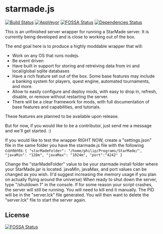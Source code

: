 # starmade.js

[![Build Status](https://travis-ci.org/Benevolent27/starmade.js.svg?branch=master)](https://travis-ci.org/Benevolent27/starmade.js)
[![AppVeyor](https://ci.appveyor.com/api/projects/status/nklifk3369iqmed5?svg=true)](https://ci.appveyor.com/api/projects/status/nklifk3369iqmed5?svg=true)
[![FOSSA Status](https://app.fossa.io/api/projects/git%2Bgithub.com%2FBenevolent27%2Fstarmade.js.svg?type=shield)](https://app.fossa.io/projects/git%2Bgithub.com%2FBenevolent27%2Fstarmade.js?ref=badge_shield)
[![Dependencies Status](https://david-dm.org/Benevolent27/starmade.js.svg)](https://david-dm.org/Benevolent27/starmade.js.svg)

This is an unfinished server wrapper for running a StarMade server.  It is currently being developed and is close to working out of the box.

The end goal here is to produce a highly moddable wrapper that will:
* Work on any OS that runs nodejs.  
* Be event driven 
* Have built in support for storing and retreiving data from ini and local/global sqlite databases
* Have a rich feature set out of the box.  Some base features may include a banking system for players, quest engine, automated tournaments, and more.  
* Allow to easily configure and deploy mods, with easy to drop in, refresh, disable, or remove without restarting the server.  
* There will be a clear framework for mods, with full documentation of base features and capabilities, and tutorials.

These features are planned to be available upon release.

But for now, if you would like to be a contributor, just send me a message and we'll get started. :)

If you would like to test the wrapper RIGHT NOW, create a "settings.json" file in the same folder you have the starmade.js file with the following contents:
`{
    "starMadeFolder": "/home/philip/Programs/StarMade/",
    "javaMin": "128m",
    "javaMax": "1024m",
    "port":"4242"
}`

Change the "starMadeFolder" value to be your starmade install folder where your StarMade.jar is located.  javaMin, javaMax, and port values can be changed as you wish.  (I'd suggest increasing the memory usage if you plan on actually flying around the universe)  When ready to shut down the server, type "/shutdown 1" in the console.  If for some reason your script crashes, the server will still be running.  You will need to kill end it manually.  The PID will be in the "server.lck" file generated.  You will then want to delete the "server.lck" file to start the server again.



## License
[![FOSSA Status](https://app.fossa.io/api/projects/git%2Bgithub.com%2FBenevolent27%2Fstarmade.js.svg?type=large)](https://app.fossa.io/projects/git%2Bgithub.com%2FBenevolent27%2Fstarmade.js?ref=badge_large)

